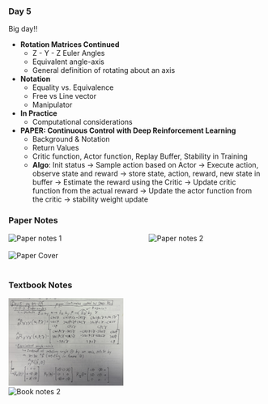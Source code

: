 ### **Day 5**

Big day!!

- **Rotation Matrices Continued**
  - Z - Y - Z Euler Angles
  - Equivalent angle-axis
  - General definition of rotating about an axis
- **Notation**
  - Equality vs. Equivalence
  - Free vs Line vector
  - Manipulator
- **In Practice**
  - Computational considerations
- **PAPER: Continuous Control with Deep Reinforcement Learning**
  - Background & Notation
  - Return Values
  - Critic function, Actor function, Replay Buffer, Stability in Training
  - **Algo**: Init status -> Sample action based on Actor -> Execute action, observe state and reward -> store state, action, reward, new state in buffer -> Estimate the reward using the Critic -> Update critic function from the actual reward -> Update the actor function from the critic -> stability weight update

### **Paper Notes**

<div style="display: flex; justify-content: space-between;">
  <img src="../assets/day_5_paper_1.jpg" alt="Paper notes 1" width="45%">
  <img src="../assets/day_5_paper_2.jpg" alt="Paper notes 2" width="45%">
</div>
<br>
<div style="display: flex; justify-content: space-between;">
  <img src="../assets/day_5_paper_cover.jpg" alt="Paper Cover" width="45%">
</div>
<br>

### **Textbook Notes**

<img src="../assets/day_5_book_1.jpg" alt="Book notes 1" width = "45%">
<div style="display: flex; justify-content: space-between;">
  <img src="../assets/day_5_book_2.jpg" alt="Book notes 2" width="45%">
</div>
